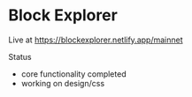 # Block Explorer
Live at https://blockexplorer.netlify.app/mainnet

Status
- core functionality completed
- working on design/css
